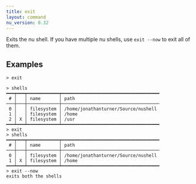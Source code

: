 ```yaml
---
title: exit
layout: command
nu_version: 0.32
---
```


Exits the nu shell. If you have multiple nu shells, use `exit --now` to exit all of them.

## Examples

```shell
> exit
```

```shell
> shells
━━━┯━━━┯━━━━━━━━━━━━┯━━━━━━━━━━━━━━━━━━━━━━━━━━━━━━━━━━━━━
 # │   │ name       │ path
───┼───┼────────────┼─────────────────────────────────────
 0 │   │ filesystem │ /home/jonathanturner/Source/nushell
 1 │   │ filesystem │ /home
 2 │ X │ filesystem │ /usr
━━━┷━━━┷━━━━━━━━━━━━┷━━━━━━━━━━━━━━━━━━━━━━━━━━━━━━━━━━━━━
> exit
> shells
━━━┯━━━┯━━━━━━━━━━━━┯━━━━━━━━━━━━━━━━━━━━━━━━━━━━━━━━━━━━━
 # │   │ name       │ path
───┼───┼────────────┼─────────────────────────────────────
 0 │   │ filesystem │ /home/jonathanturner/Source/nushell
 1 │ X │ filesystem │ /home
━━━┷━━━┷━━━━━━━━━━━━┷━━━━━━━━━━━━━━━━━━━━━━━━━━━━━━━━━━━━━
> exit --now
exits both the shells
```
